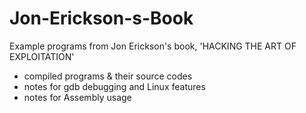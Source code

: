 # Jon-Erickson-s-Book
Example programs from Jon Erickson's book, 'HACKING THE ART OF EXPLOITATION'
+ compiled programs & their source codes
+ notes for gdb debugging and Linux features
+ notes for Assembly usage
